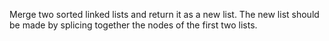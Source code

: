 Merge two sorted linked lists and return it as a new list. The new list should be made by splicing together the nodes of the first two lists.

